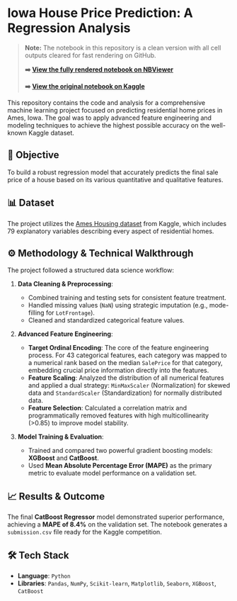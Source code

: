 # Iowa House Price Prediction: A Regression Analysis

> **Note:** The notebook in this repository is a clean version with all cell outputs cleared for fast rendering on GitHub.
>
> **➡️ [View the fully rendered notebook on NBViewer](https://nbviewer.org/github/shahrosek/iowa-house-price-prediction/blob/main/house-price-prediction-eda-and-feature-engineering.ipynb)**
>
> **➡️ [View the original notebook on Kaggle](https://www.kaggle.com/code/shahrosek/house-price-prediction-eda-and-feature-engineering/notebook)**

This repository contains the code and analysis for a comprehensive machine learning project focused on predicting residential home prices in Ames, Iowa. The goal was to apply advanced feature engineering and modeling techniques to achieve the highest possible accuracy on the well-known Kaggle dataset.

## 🎯 Objective
To build a robust regression model that accurately predicts the final sale price of a house based on its various quantitative and qualitative features.

## 📊 Dataset
The project utilizes the [Ames Housing dataset](https://www.kaggle.com/c/house-prices-advanced-regression-techniques) from Kaggle, which includes 79 explanatory variables describing every aspect of residential homes.

## ⚙️ Methodology & Technical Walkthrough
The project followed a structured data science workflow:

1.  **Data Cleaning & Preprocessing**:
    * Combined training and testing sets for consistent feature treatment.
    * Handled missing values (`NaN`) using strategic imputation (e.g., mode-filling for `LotFrontage`).
    * Cleaned and standardized categorical feature values.

2.  **Advanced Feature Engineering**:
    * **Target Ordinal Encoding**: The core of the feature engineering process. For 43 categorical features, each category was mapped to a numerical rank based on the median `SalePrice` for that category, embedding crucial price information directly into the features.
    * **Feature Scaling**: Analyzed the distribution of all numerical features and applied a dual strategy: `MinMaxScaler` (Normalization) for skewed data and `StandardScaler` (Standardization) for normally distributed data.
    * **Feature Selection**: Calculated a correlation matrix and programmatically removed features with high multicollinearity (>0.85) to improve model stability.

3.  **Model Training & Evaluation**:
    * Trained and compared two powerful gradient boosting models: **XGBoost** and **CatBoost**.
    * Used **Mean Absolute Percentage Error (MAPE)** as the primary metric to evaluate model performance on a validation set.

## 📈 Results & Outcome
The final **CatBoost Regressor** model demonstrated superior performance, achieving a **MAPE of 8.4%** on the validation set. The notebook generates a `submission.csv` file ready for the Kaggle competition.

## 🛠️ Tech Stack
* **Language**: `Python`
* **Libraries**: `Pandas`, `NumPy`, `Scikit-learn`, `Matplotlib`, `Seaborn`, `XGBoost`, `CatBoost`
